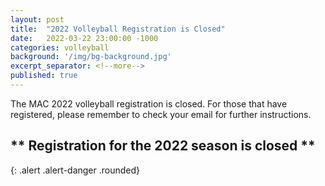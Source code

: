 ```yaml
---
layout: post
title:  "2022 Volleyball Registration is Closed"
date:   2022-03-22 23:00:00 -1000
categories: volleyball
background: '/img/bg-background.jpg'
excerpt_separator: <!--more-->
published: true
---
```

The MAC 2022 volleyball registration is closed. For those that have registered, please remember to check your email for further instructions.

## ** Registration for the 2022 season is closed **
{: .alert .alert-danger .rounded}